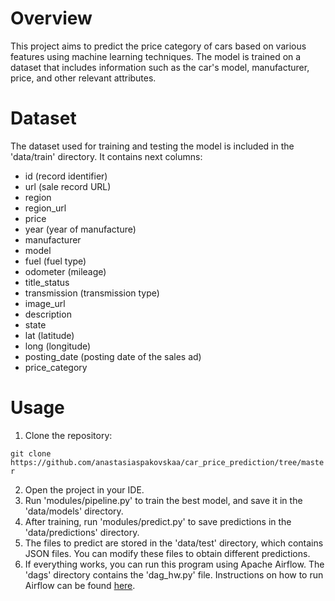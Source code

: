# Overview
This project aims to predict the price category of cars based on various features 
using machine learning techniques. The model is trained on a dataset that includes 
information such as the car's model, manufacturer, price, and other relevant attributes.

# Dataset
The dataset used for training and testing the model is included in the 'data/train' directory.
It contains next columns:
* id (record identifier) 
* url (sale record URL)
* region
* region_url 
* price
* year (year of manufacture)
* manufacturer 
* model 
* fuel (fuel type)
* odometer (mileage)
* title_status 
* transmission (transmission type)
* image_url 
* description
* state 
* lat (latitude)
* long (longitude)
* posting_date (posting date of the sales ad)
* price_category

# Usage
1. Clone the repository:

`git clone https://github.com/anastasiaspakovskaa/car_price_prediction/tree/master`

2. Open the project in your IDE.
3. Run 'modules/pipeline.py' to train the best model, and save it in the 'data/models' 
directory.
4. After training, run 'modules/predict.py' to save predictions in the 'data/predictions' 
directory.
5. The files to predict are stored in the 'data/test' directory, which contains JSON files.
You can modify these files to obtain different predictions.
6. If everything works, you can run this program using Apache Airflow. The 'dags' directory contains the 'dag_hw.py' file. Instructions on how to run Airflow can be found [here](https://airflow.apache.org/docs/apache-airflow/stable/tutorial/pipeline.html).
